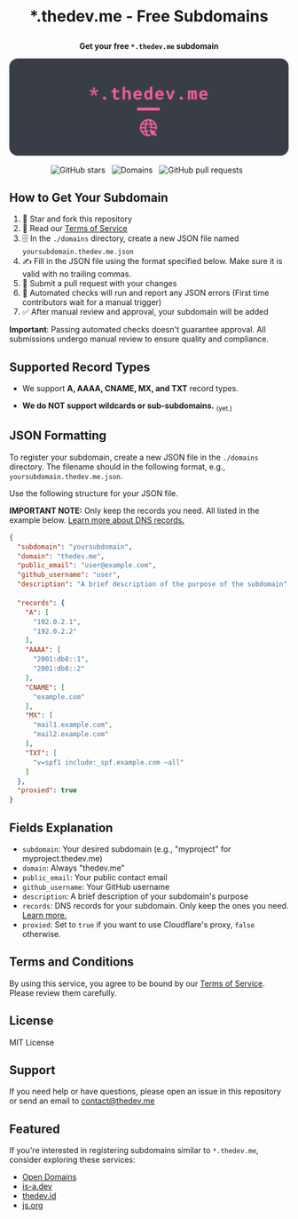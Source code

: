 # <p align="center"> *.thedev.me - Free Subdomains </p>
**<p align="center"> Get your free `*.thedev.me` subdomain </p>**

![header](media/header_round.png)
<p align="center">
    <img src="https://img.shields.io/github/stars/thedev-me/register?label=stars&style=for-the-badge&color=FFD700" alt="GitHub stars">&nbsp;&nbsp;
    <img src="https://img.shields.io/github/directory-file-count/thedev-me/register/domains?label=domains&style=for-the-badge&color=4CAF50" alt="Domains">&nbsp;&nbsp;
    <img src="https://img.shields.io/github/issues-pr/thedev-me/register?label=Pull%20Requests&style=for-the-badge&color=FFA500" alt="GitHub pull requests">&nbsp;&nbsp;
</p>


## How to Get Your Subdomain

1. 🌟 Star and fork this repository
2. 📰 Read our [Terms of Service](TERMS.md)
3. 🗄️ In the `./domains` directory, create a new JSON file named `yoursubdomain.thedev.me.json`
4. ✍️ Fill in the JSON file using the format specified below. Make sure it is valid with no trailing commas.
5. 🫷 Submit a pull request with your changes
6. 🤖 Automated checks will run and report any JSON errors (First time contributors wait for a manual trigger)
7. ✅ After manual review and approval, your subdomain will be added

**Important**: Passing automated checks doesn't guarantee approval. All submissions undergo manual review to ensure quality and compliance.


## Supported Record Types

- We support **A, AAAA, CNAME, MX, and TXT** record types.

- **We do NOT support wildcards or sub-subdomains.** <sub>(yet.)</sub>


## JSON Formatting

To register your subdomain, create a new JSON file in the `./domains` directory. The filename should in the following format, e.g., `yoursubdomain.thedev.me.json`.

Use the following structure for your JSON file.

**IMPORTANT NOTE:** Only keep the records you need. All listed in the example below. [Learn more about DNS records.](https://www.cloudflare.com/learning/dns/dns-records/)

```json
{
  "subdomain": "yoursubdomain",
  "domain": "thedev.me",
  "public_email": "user@example.com",
  "github_username": "user",
  "description": "A brief description of the purpose of the subdomain",

  "records": {
    "A": [
      "192.0.2.1",
      "192.0.2.2"
    ],
    "AAAA": [
      "2001:db8::1",
      "2001:db8::2"
    ],
    "CNAME": [
      "example.com"
    ],
    "MX": [
      "mail1.example.com",
      "mail2.example.com"
    ],
    "TXT": [
      "v=spf1 include:_spf.example.com ~all"
    ]
  },
  "proxied": true
}
```


## Fields Explanation

- `subdomain`: Your desired subdomain (e.g., "myproject" for myproject.thedev.me)
- `domain`: Always "thedev.me"
- `public_email`: Your public contact email
- `github_username`: Your GitHub username
- `description`: A brief description of your subdomain's purpose
- `records`: DNS records for your subdomain. Only keep the ones you need. [Learn more.](https://www.cloudflare.com/learning/dns/dns-records/)
- `proxied`: Set to `true` if you want to use Cloudflare's proxy, `false` otherwise.


## Terms and Conditions

By using this service, you agree to be bound by our [Terms of Service](TERMS.md). Please review them carefully.


## License

MIT License


## Support

If you need help or have questions, please open an issue in this repository or send an email to contact@thedev.me


## Featured

If you're interested in registering subdomains similar to `*.thedev.me`, consider exploring these services:
- [Open Domains](https://open-domains.net)
- [is-a.dev](https://www.is-a.dev)
- [thedev.id](https://thedev.id)
- [js.org](https://github.com/js-org/js.org)
